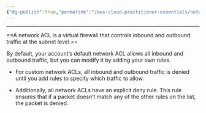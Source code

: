 ```yaml
---
{"dg-publish":true,"permalink":"/aws-cloud-practitioner-essentials/network-access-control-list-acl/"}
---
```


---
==A network ACL is a virtual firewall that controls inbound and outbound traffic at the subnet level.==

By default, your account’s default network ACL allows all inbound and outbound traffic, but you can modify it by adding your own rules. 

- For custom network ACLs, all inbound and outbound traffic is denied until you add rules to specify which traffic to allow. 

- Additionally, all network ACLs have an explicit deny rule. This rule ensures that if a packet doesn’t match any of the other rules on the list, the packet is denied.